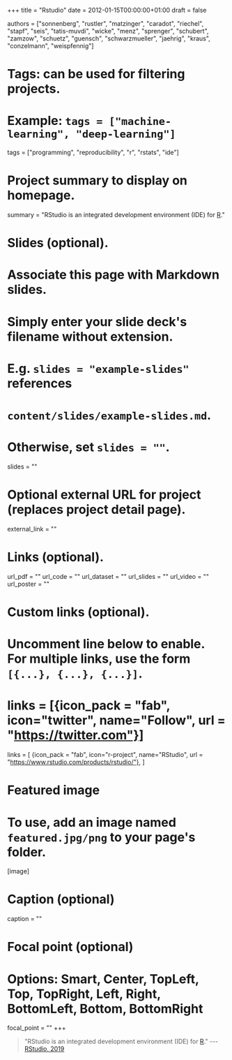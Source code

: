 +++
title = "Rstudio"
date = 2012-01-15T00:00:00+01:00
draft = false

authors = ["sonnenberg", "rustler", "matzinger", "caradot",  "riechel", "stapf", "seis", "tatis-muvdi", "wicke", "menz", "sprenger", "schubert", "zamzow", "schuetz", "guensch", "schwarzmueller",  "jaehrig", "kraus", "conzelmann", "weispfennig"]

# Tags: can be used for filtering projects.
# Example: `tags = ["machine-learning", "deep-learning"]`
tags = ["programming", "reproducibility", "r", "rstats", "ide"]

# Project summary to display on homepage.
summary = "RStudio is an integrated development environment (IDE) for [R](../r/)."

# Slides (optional).
#   Associate this page with Markdown slides.
#   Simply enter your slide deck's filename without extension.
#   E.g. `slides = "example-slides"` references 
#   `content/slides/example-slides.md`.
#   Otherwise, set `slides = ""`.
slides = ""

# Optional external URL for project (replaces project detail page).
external_link = ""

# Links (optional).
url_pdf = ""
url_code = ""
url_dataset = ""
url_slides = ""
url_video = ""
url_poster = ""

# Custom links (optional).
#   Uncomment line below to enable. For multiple links, use the form `[{...}, {...}, {...}]`.
# links = [{icon_pack = "fab", icon="twitter", name="Follow", url = "https://twitter.com"}]
links = [
{icon_pack = "fab", icon="r-project", name="RStudio", url = "https://www.rstudio.com/products/rstudio/"},
]

# Featured image
# To use, add an image named `featured.jpg/png` to your page's folder. 
[image]
  # Caption (optional)
  caption = ""

  # Focal point (optional)
  # Options: Smart, Center, TopLeft, Top, TopRight, Left, Right, BottomLeft, Bottom, BottomRight
  focal_point = ""
+++

>"RStudio is an integrated development environment (IDE) for [R](../r/)."
--- [RStudio, 2019](https://www.rstudio.com/products/rstudio/)
